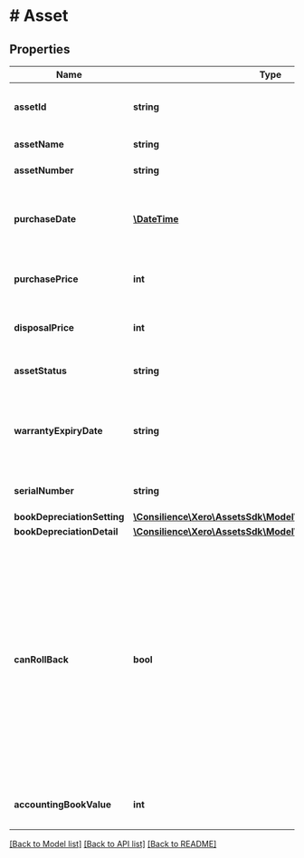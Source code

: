 # # Asset

## Properties

Name | Type | Description | Notes
------------ | ------------- | ------------- | -------------
**assetId** | **string** | The Xero-generated Id for the asset | 
**assetName** | **string** | The name of the asset | 
**assetNumber** | **string** | Must be unique. | [optional] 
**purchaseDate** | [**\DateTime**](\DateTime.md) | The date the asset was purchased YYYY-MM-DD | [optional] 
**purchasePrice** | **int** | The purchase price of the asset | [optional] 
**disposalPrice** | **int** | The price the asset was disposed at | [optional] 
**assetStatus** | **string** | See Asset Status Codes. | [optional] 
**warrantyExpiryDate** | **string** | The date the asset’s warranty expires (if needed) YYYY-MM-DD | [optional] 
**serialNumber** | **string** | The asset&#39;s serial number | [optional] 
**bookDepreciationSetting** | [**\Consilience\Xero\AssetsSdk\Model\BookDepreciationSetting**](BookDepreciationSetting.md) |  | 
**bookDepreciationDetail** | [**\Consilience\Xero\AssetsSdk\Model\BookDepreciationDetail**](BookDepreciationDetail.md) |  | [optional] 
**canRollBack** | **bool** | Boolean to indicate whether depreciation can be rolled back for this asset individually. This is true if it doesn&#39;t have &#39;legacy&#39; journal entries and if there is no lock period that would prevent this asset from rolling back. | [optional] 
**accountingBookValue** | **int** | The accounting value of the asset | [optional] 

[[Back to Model list]](../../README.md#documentation-for-models) [[Back to API list]](../../README.md#documentation-for-api-endpoints) [[Back to README]](../../README.md)



